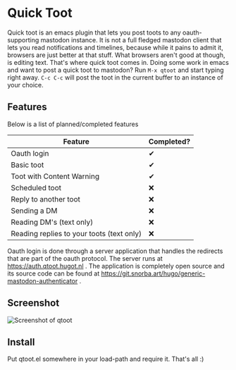 # Quick Toot
Quick toot is an emacs plugin that lets you post toots to any oauth-supporting mastodon
instance. It is not a full fledged mastodon client that lets you read notifications and
timelines, because while it pains to admit it, browsers are just better at that
stuff. What browsers aren't good at though, is editing text. That's where quick toot comes
in. Doing some work in emacs and want to post a quick toot to mastodon? Run `M-x qtoot`
and start typing right away. `C-c C-c` will post the toot in the current buffer to an
instance of your choice.

## Features
Below is a list of planned/completed features

| Feature                                   | Completed? |
|-------------------------------------------|------------|
| Oauth login                               | ✔          |
| Basic toot                                | ✔          |
| Toot with Content Warning                 | ✔          |
| Scheduled toot                            | ❌         |
| Reply to another toot                     | ❌         |
| Sending a DM                              | ❌         |
| Reading DM's (text only)                  | ❌         |
| Reading replies to your toots (text only) | ❌         |

Oauth login is done through a server application that handles the redirects that are part
of the oauth protocol. The server runs at https://auth.qtoot.hugot.nl . The application
is completely open source and its source code can be found at
    https://git.snorba.art/hugo/generic-mastodon-authenticator .

## Screenshot
![Screenshot of qtoot](https://cdn.hugot.nl/random/hahNg6eis9gooTae/Screenshot_2019-12-03_11-14-39.png)

## Install
Put qtoot.el somewhere in your load-path and require it. That's all :)
